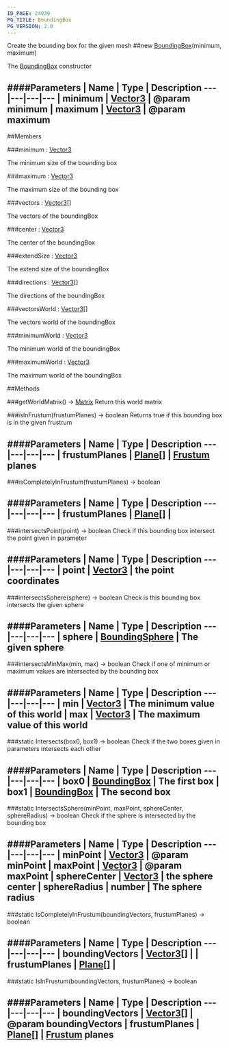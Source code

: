 ```yaml
---
ID_PAGE: 24939
PG_TITLE: BoundingBox
PG_VERSION: 2.0
---
```


Create the bounding box for the given mesh
##new [BoundingBox](/classes/BoundingBox)(minimum, maximum)



The [BoundingBox](/classes/BoundingBox) constructor




####Parameters
 | Name | Type | Description
---|---|---|---
 | minimum | [Vector3](/classes/Vector3) | @param minimum
 | maximum | [Vector3](/classes/Vector3) | @param maximum
---

##Members

###minimum : [Vector3](/classes/Vector3)




The minimum size of the bounding box



###maximum : [Vector3](/classes/Vector3)




The maximum size of the bounding box



###vectors : [Vector3](/classes/Vector3)[]




The vectors of the boundingBox



###center : [Vector3](/classes/Vector3)




The center of the boundingBox



###extendSize : [Vector3](/classes/Vector3)




The extend size of the boundingBox



###directions : [Vector3](/classes/Vector3)[]




The directions of the boundingBox



###vectorsWorld : [Vector3](/classes/Vector3)[]




The vectors world of the boundingBox



###minimumWorld : [Vector3](/classes/Vector3)




The minimum world of the boundingBox



###maximumWorld : [Vector3](/classes/Vector3)




The maximum world of the boundingBox











##Methods

###getWorldMatrix() &rarr; [Matrix](/classes/Matrix)
Return this world matrix






###isInFrustum(frustumPlanes) &rarr; boolean
Returns true if this bounding box is in the given frustrum





####Parameters
 | Name | Type | Description
---|---|---|---
 | frustumPlanes | [Plane](/classes/Plane)[] | [Frustum](/classes/Frustum) planes
---

###isCompletelyInFrustum(frustumPlanes) &rarr; boolean



####Parameters
 | Name | Type | Description
---|---|---|---
 | frustumPlanes | [Plane](/classes/Plane)[] | 
---

###intersectsPoint(point) &rarr; boolean
Check if this bounding box intersect the point given in parameter





####Parameters
 | Name | Type | Description
---|---|---|---
 | point | [Vector3](/classes/Vector3) | the point coordinates
---

###intersectsSphere(sphere) &rarr; boolean
Check is this bounding box intersects the given sphere





####Parameters
 | Name | Type | Description
---|---|---|---
 | sphere | [BoundingSphere](/classes/BoundingSphere) | The given sphere
---

###intersectsMinMax(min, max) &rarr; boolean
Check if one of minimum or maximum values are intersected by the bounding box





####Parameters
 | Name | Type | Description
---|---|---|---
 | min | [Vector3](/classes/Vector3) | The minimum value of this world
 | max | [Vector3](/classes/Vector3) | The maximum value of this world
---

###static Intersects(box0, box1) &rarr; boolean
Check if the two boxes given in parameters intersects each other





####Parameters
 | Name | Type | Description
---|---|---|---
 | box0 | [BoundingBox](/classes/BoundingBox) | The first box
 | box1 | [BoundingBox](/classes/BoundingBox) | The second box
---

###static IntersectsSphere(minPoint, maxPoint, sphereCenter, sphereRadius) &rarr; boolean
Check if the sphere is intersected by the bounding box





####Parameters
 | Name | Type | Description
---|---|---|---
 | minPoint | [Vector3](/classes/Vector3) | @param minPoint
 | maxPoint | [Vector3](/classes/Vector3) | @param maxPoint
 | sphereCenter | [Vector3](/classes/Vector3) | the sphere center
 | sphereRadius | number | The sphere radius
---

###static IsCompletelyInFrustum(boundingVectors, frustumPlanes) &rarr; boolean



####Parameters
 | Name | Type | Description
---|---|---|---
 | boundingVectors | [Vector3](/classes/Vector3)[] | 
 | frustumPlanes | [Plane](/classes/Plane)[] | 
---

###static IsInFrustum(boundingVectors, frustumPlanes) &rarr; boolean

####Parameters
 | Name | Type | Description
---|---|---|---
 | boundingVectors | [Vector3](/classes/Vector3)[] | @param boundingVectors
 | frustumPlanes | [Plane](/classes/Plane)[] | [Frustum](/classes/Frustum) planes
---
